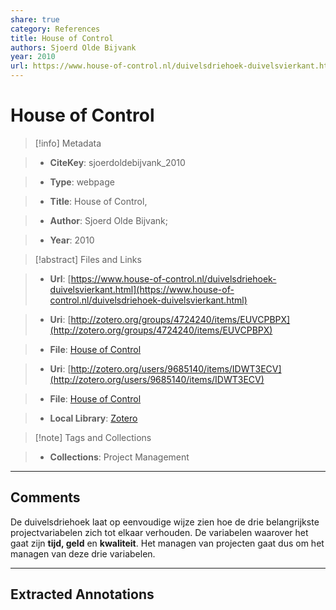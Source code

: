 ```yaml
---
share: true
category: References
title: House of Control
authors: Sjoerd Olde Bijvank
year: 2010
url: https://www.house-of-control.nl/duivelsdriehoek-duivelsvierkant.html
---
```

  
# House of Control  
  
> [!info] Metadata  
> - **CiteKey**: sjoerdoldebijvank_2010  
> - **Type**: webpage  
> - **Title**: House of Control,   
> - **Author**: Sjoerd Olde Bijvank;    
> - **Year**: 2010   
  
> [!abstract] Files and Links  
> - **Url**: [https://www.house-of-control.nl/duivelsdriehoek-duivelsvierkant.html](https://www.house-of-control.nl/duivelsdriehoek-duivelsvierkant.html)  
> - **Uri**: [http://zotero.org/groups/4724240/items/EUVCPBPX](http://zotero.org/groups/4724240/items/EUVCPBPX)  
> - **File**: [House of Control](file:///Users/jan/Zotero/storage/TJGWJC7F/duivelsdriehoek-duivelsvierkant.html)  
> - **Uri**: [http://zotero.org/users/9685140/items/IDWT3ECV](http://zotero.org/users/9685140/items/IDWT3ECV)  
> - **File**: [House of Control](file://C:%5CUsers%5C20003936%5CZotero%5Cstorage%5C2V562RXL%5Cduivelsdriehoek-duivelsvierkant.html)  
> - **Local Library**: [Zotero]((zotero://select/library/items/IDWT3ECV))  
  
> [!note] Tags and Collections  
> - **Collections**: Project Management  
  
----  
  
## Comments  
De duivelsdriehoek laat op eenvoudige wijze zien hoe de drie belangrijkste projectvariabelen zich tot elkaar verhouden. De variabelen waarover het gaat zijn **tijd, geld** en **kwaliteit**. Het managen van projecten gaat dus om het managen van deze drie variabelen.  
  
  
----  
  
## Extracted Annotations  
  
